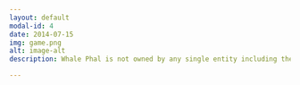 ```yaml
---
layout: default
modal-id: 4
date: 2014-07-15
img: game.png
alt: image-alt
description: Whale Phal is not owned by any single entity including the creator and team behind Whale Phal. Besides the swap contract having the collectibles until they sell out, there cannot be any whales in the network as it would cost too much to accumulate due to the burn rate. This should ensure a fair level of play for even the smallest level of participants. As such; since there is no leader, no CEO, or company backing the collectible, it cannot be classified as a staking tool, form of debt or equity. There will never be any copyright or trademark attempt ever made. Since all people are encouraged to participate equally and fairly, this would technically result in a quasi-democracy, where everyone benefits mostly equally from any benefit to the collectible; listing on exchanges, legal recognition and the such. 

---
```

